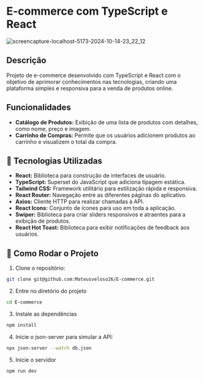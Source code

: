 # E-commerce com TypeScript e React

![screencapture-localhost-5173-2024-10-14-23_22_12](https://github.com/user-attachments/assets/35608d65-1489-4c33-94af-9f8cda868279)


## Descrição
Projeto de e-commerce desenvolvido com TypeScript e React com o objetivo de aprimorar conhecimentos nas tecnologias, criando uma plataforma simples e responsiva para a venda de produtos online.

## Funcionalidades
- **Catálogo de Produtos:** Exibição de uma lista de produtos com detalhes, como nome, preço e imagem.
- **Carrinho de Compras:** Permite que os usuários adicionem produtos ao carrinho e visualizem o total da compra.

## 🚀 Tecnologias Utilizadas
- **React:** Biblioteca para construção de interfaces de usuário.
- **TypeScript:** Superset do JavaScript que adiciona tipagem estática.
- **Tailwind CSS:** Framework utilitário para estilização rápida e responsiva.
- **React Router:** Navegação entre as diferentes páginas do aplicativo.
- **Axios:** Cliente HTTP para realizar chamadas à API.
- **React Icons:** Conjunto de ícones para uso em toda a aplicação.
- **Swiper:** Biblioteca para criar sliders responsivos e atraentes para a exibição de produtos.
- **React Hot Toast:** Biblioteca para exibir notificações de feedback aos usuários.

## 🚀 Como Rodar o Projeto
   1. Clone o repositório:
   ```bash
   git clone git@github.com:Mateusveloso26/E-commerce.git
   ```

   2. Entre no diretório do projeto
   ```bash
   cd E-commerce
   ```

   3. Instale as dependências
   ```bash
   npm install
   ```

   4. Inicie o json-server para simular a API:
   ```bash
   npx json-server --watch db.json
   ```

   5. Inicie o servidor
   ```bash
   npm run dev
   ```




